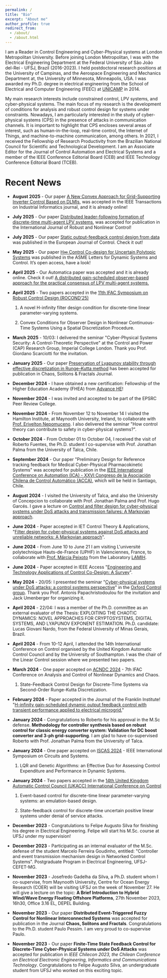 ```yaml
---
permalink: /
title: "Bio"
excerpt: "About me"
author_profile: true
redirect_from: 
  - /about/
  - /about.html
---
```


I am a Reader in Control Engineering and Cyber-Physical systems at London Metropolitan University. Before joining London Metropolitan, I was with the Electrical Engineering Department at the Federal University of São João del-Rei - UFSJ, Brazil (2016-2023). I held postdoctoral research positions at the University of Campinas, and the Aerospace Engineering and Mechanics Department at, the University of Minnesota, Minneapolis, USA. I was awarded my Ph.D. degree in electrical engineering from the School of Electrical and Computer Engineering (FEEC) at [UNICAMP](https://www.unicamp.br/unicamp/) in 2014. 

My main research interests include constrained control, LPV systems, and cyber-physical systems. The main focus of my research is the development of conditions for analysis and robust control design for systems under constraints. Nowadays, I am particularly interested in the study of cyber-physical systems (CPS) in the presence of attacks in communication channels. It is important to highlight that CPS encloses several areas of interest, such as human-in-the-loop, real-time control, the Internet of Things, and machine-to-machine communication, among others. In 2021, I  received the Fellowship of Research Productivity from the Brazilian National Council for Scientific and Technological Development. I am an Associate Editor for the Journal of Control Automation and Electrical Systems and a member of the IEEE Conference Editorial Board  (CEB) and IEEE Technology Conference Editorial Board (TCEB).

Recent News
======

- **August 2025** - Our paper [A New Convex Approach for Grid-Supporting Inverter Control Based on DLMIs](https://doi.org/10.1109/TII.2025.3598523), was accepted in the IEEE Transactions on Industrial Informatics journal, and it is already online!

- **July 2025** - Our paper [Distributed leader-following formation of discrete-time multi-agent LPV systems](http://doi.org/10.1002/rnc.70091), was accepted for publication in the International Journal of Robust and Nonlinear Control!

- **July 2025** - Our paper [Static output-feedback control design from data](https://doi.org/10.1016/j.ejcon.2025.101260) was published in the European Journal of Control. Check it out!

- **May 2025** - Our paper [H∞ Control Co-design for Uncertain Polytopic Systems](https://asmedigitalcollection.asme.org/lettersdynsys/article/doi/10.1115/1.4068615/1217197) was published in the ASME Letters for Dynamic Systems and Control. It’s open access, have a look!

- **April 2025** - Our Automatica paper was accepted and it is already online. Check it out! [A distributed gain-scheduled observer-based approach for the practical consensus of LPV multi-agent systems.](https://www.sciencedirect.com/science/article/pii/S0005109825002468)

- **April 2025** - Two papers accepted in the [11th IFAC Symposium on Robust Control Design (ROCOND’25)](https://conferences.ifac-control.org/rocond2025/)

    1) A novel H-infinity filter design condition for discrete-time linear parameter-varying systems.

    2) Convex Conditions for Observer Design in Nonlinear Continuous-Time Systems Using a Spatial Discretization Procedure.  

- **March 2025** - 10/03: I delivered the seminar "Cyber-Physical Systems Security: A Control-Theoretic Perspective" at the Control and Power (CAP) Research Group, Imperial College London. Thank you Prof. Giordano Scarciotti for the invitation.

- **January 2025** - Our paper [Preservation of Lyapunov stability through effective discretization in Runge–Kutta method](https://www.sciencedirect.com/science/article/pii/S0960077925000979) has been accepted for publication in Chaos, Solitons & Fractals Journal.

- **December 2024** - I have obtained a new certification: Fellowship of the Higher Education Academy (FHEA) from [Advance HE](https://www.advance-he.ac.uk/)!

- **November 2024** - I was invited and accepted to be part of the EPSRC Peer Review College.

- **November 2024** - From November 12 to November 14 I visited the Hamilton Institute, at Maynooth University, Ireland, to collaborate with [Prof. Erivelton Nepomuceno](https://www.maynoothuniversity.ie/faculty-science-engineering/our-people/erivelton-nepomuceno). I also delivered the seminar "How control theory can contribute to safety in cyber-physical systems?". 

- **October 2024** - From October 01 to October 04, I received the visit of Roberto Fuentes, the Ph.D. student I co-supervise with Prof. Jonathan Palma from the University of Talca, Chile.

- **September 2024** - Our paper "Preliminary Design for Reference tracking feedback for Medical Cyber-Physical Pharmacokinetic Systems" was accepted for publication in the [IEEE International Conference on Automation (ICA) - XXVI Congreso de la Asociación Chilena de Control Automático (ACCA)](https://ieee-ica-acca-2024.cl/), which will be held in Santiago, Chile. 

- **August 2024** - I visited the University of Talca, and also the University of Concepcion to collaborate with Prof. Jonathan Palma and Prof. Hugo Garcés. I gave a lecture on [Control and filter design for cyber-physical systems under DoS attacks and transmission failures: A Markovian approach](https://lacerdamj.github.io/_pages/pdfdoc/SeminarMarcioLacerda.pdf).

- **June 2024** - Paper accepted in IET Control Theory & Applications, "[Filter design for cyber‐physical systems against DoS attacks and unreliable networks: A Markovian approach](https://doi.org/10.1049/cth2.12703)".

- **June 2024** - From June 10 to June 21 I am visiting L'université polytechnique Hauts-de-France (UPHF) in Valenciennes, France, to collaborate with [Prof. Márcia Peixoto](https://sites.google.com/view/marcialcpeixoto/home) from the Laboratory [LAMIH](https://www.uphf.fr/lamih).

- **June 2024** - Paper accepted in IEEE Access "[Engineering and Technology Applications of Control Co-Design: A Survey](https://doi.org/10.1109/ACCESS.2024.3412416)".

- **May 2024** - 	20/05: I presented the seminar "[Cyber-physical systems under DoS attacks: a control systems perspective](https://lacerdamj.github.io/_pages/Seminar_Oxford_MLacerda.pdf)" in the [Oxford Control group](https://eng.ox.ac.uk/control/). Thank you Prof. Antonis Papachristodoulou for the invitation and Jack Umenberger for organizing it.  

- **April 2024** - 	22/04: I was a member of the Ph.D. committee as an external evaluator of the Thesis: EXPLOITING THE CHAOTIC DYNAMICS: NOVEL APPROACHES FOR CRYPTOSYSTEMS, DIGITAL SYSTEMS, AND LYAPUNOV EXPONENT ESTIMATION. Ph.D. candidate: Lucas Giovani Nardo, from the Federal University of Minas Gerais, Brazil.  

- **April 2024** - From 10-12 April, I attended the 14th International Conference on Control organised by the United Kingdom Automatic Control Council and by the University of Southampton. I was the chair of the Linear Control session where we presented two papers. 

- **March 2024** - One paper accepted on [ACNDC 2024](https://acndc2024.org/) - 7th IFAC Conference on Analysis and Control of Nonlinear Dynamics and Chaos.

   1) State-Feedback Control Design for Discrete-Time Systems via Second-Order Runge-Kutta Discretization.

- **February 2024** - Paper accepted in the Journal of the Franklin Institute! "[H-infinity gain-scheduled dynamic output feedback control with transient performance applied to electrical microgrid.](https://doi.org/10.1016/j.jfranklin.2024.106704)"
  
- **January 2024** - Congratulations to Roberto for his approval in the M.Sc defense. **Methodology for controller synthesis based on robust control for classic energy converter system: Validation for DC boost converter and 3-ph grid-supporting**. I am glad to have co-supervised Roberto with Prof. Jonathan Palma from the University of Talca. 

- **January 2024** - One paper accepted on [ISCAS 2024](https://ieee-cas.org/event/symposium/2024-ieee-international-symposium-circuits-and-systems) - IEEE International Symposium on Circuits and Systems.

  1) LQR and Genetic Algorithms: an Effective Duo for Assessing Control Expenditure and Performance in Dynamic Systems.

- **January 2024** - Two papers accepted in the [14th United Kingdom Automatic Control Council (UKACC) International Conference on Control](https://control2024.uk/)

    1) Event-based control for discrete-time linear parameter-varying systems: an emulation-based design.

    2) State-feedback control for discrete-time uncertain positive linear systems under denial of service attacks.  

- **December 2023** - Congratulations to Felipe Augusto Silva for finishing his degree in Electrical Engineering. Felipe will start his M.Sc. course at UFSJ under my supervision!

- **December 2023** - Participating as an internal evaluator of the M.Sc. defense of the student Marcelo Ferreira Goudinho, entitled: "Controller and event transmission mechanism design in Networked Control Systems". Postgraduate Program in Electrical Engineering, UFSJ-CEFET-MG.

- **November 2023** - Josefredo Gadelha da Silva, a Ph.D. student whom I co-supervise, from Maynooth University, Centre for Ocean Energy Research (COER) will be visiting UFSJ on the week of November 27. He will give a lecture on the topic: 
**A Brief Introduction to Hybrid Wind/Wave Energy Floating Offshore Platforms**, 27th November 2023, 16h30, Office 3.16 EL, DEPEL Building.  

- **November 2023** - Our paper **Distributed Event-Triggered Fuzzy Control for Nonlinear Interconnected Systems** was accepted for publication in the Journal **Chaos, Solitons and Fractals**. Congratulations to the Ph.D. student Paulo Pessim. I am very proud to co-supervise Paulo. 

- **November 2023** - Our paper **Finite-Time State Feedback Control for Discrete-Time Cyber-Physical Systems under DoS Attacks** was accepted for publication in *IEEE Chilecon 2023, the Chilean Conference on Electrical Electronic Engineering, Informatics and Communications Technology*. Congratulations to Felipe Augusto Silva, an undergraduate student from UFSJ who worked on this exciting topic.



